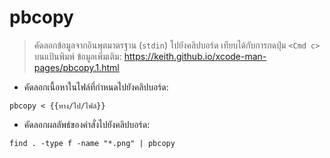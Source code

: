 # pbcopy

> คัดลอกข้อมูลจากอินพุตมาตรฐาน (`stdin`) ไปยังคลิปบอร์ด
> เทียบได้กับการกดปุ่ม `<Cmd c>` บนแป้นพิมพ์
> ข้อมูลเพิ่มเติม: <https://keith.github.io/xcode-man-pages/pbcopy.1.html>

- คัดลอกเนื้อหาในไฟล์ที่กำหนดไปยังคลิปบอร์ด:

`pbcopy < {{ทาง/ไป/ไฟล์}}`

- คัดลอกผลลัพธ์ของคำสั่งไปยังคลิปบอร์ด:

`find . -type f -name "*.png" | pbcopy`
